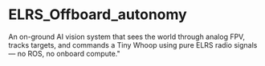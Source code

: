 # ELRS_Offboard_autonomy
An on-ground AI vision system that sees the world through analog FPV, tracks targets, and commands a Tiny Whoop using pure ELRS radio signals — no ROS, no onboard compute."
